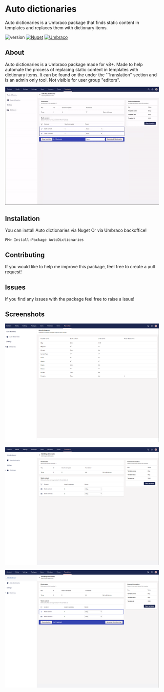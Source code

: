 # Auto dictionaries

Auto dictionaries is a Umbraco package that finds static content in templates and replaces them with dictionary items.

![version](https://img.shields.io/nuget/v/AutoDictionaries?label=version)
[![Nuget](https://img.shields.io/nuget/dt/AutoDictionaries?color=%2346c018&logo=Nuget)](https://www.nuget.org/packages/AutoDictionaries/)
[![Umbraco](https://img.shields.io/badge/our-umbraco-%233544b1)](https://our.umbraco.com/packages/backoffice-extensions/auto-dictionaries/)



## About

Auto dictionaries is a Umbraco package made for v8+. Made to help automate the process of replacing static content in templates with dictionary items. It can be found on the under the "Translation" section and is an admin only tool. Not visible for user group "editors".

![preview](assets/generate.gif)

## Installation

You can install Auto dictionaries via Nuget Or via Umbraco backoffice!

```
PM> Install-Package AutoDictionaries
```
## Contributing

If you would like to help me improve this package, feel free to create a pull request!

## Issues

If you find any issues with the package feel free to raise a issue!

## Screenshots

![preview](assets/overview.PNG)

![preview](assets/edit.PNG)

![preview](assets/select.PNG)
